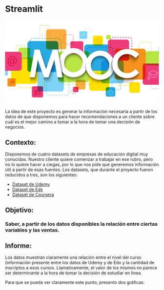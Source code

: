 # Streamlit

![](mooc.jpg)


La idea de este proyecto es generar la información necesaria a partir de los datos de que disponemos para hacer recomendaciones a un cliente sobre cuál es el mejor camino a tomar a la hora de tomar una decisión de negocios.


## Contexto:

Disponemos de cuatro datasets de empresas de educación digital muy conocidas. Nuestro cliente quiere comenzar a trabajar en ese rubro, pero no lo quiere hacer a ciegas, por lo que nos pide que generemos información útil a partir de esas fuentes.
Los datasets, que durante el proyecto fueron reducidos a tres, son los siguientes:

- [Dataset de Udemy](https://drive.google.com/file/d/1PFW3LeJe7C3b6WptTixbsluHDDQqDr_6/view?usp=share_link)
- [Dataset de Edx](https://drive.google.com/file/d/1qHA8ivOQAV63i1fA9aHAvDEgAYeM2Xsv/view?usp=share_link)
- [Dataset de Coursera](https://drive.google.com/file/d/1JOxfWyta1HYupBGlidjf8UDOlEAUUPhv/view?usp=share_link)

## Objetivo:

### Saber, a partir de los datos disponibles la relación entre ciertas variables y las ventas.

## Informe:
Los datos muestran claramente una relación entre el nivel del curso (información presente entre los datos de Udemy y de Edx y la cantidad de inscriptos a esos cursos. Llamativamente, el valor de los mismos no parece ser determinante a la hora de tomar la decisión de estudiar en línea.

Para que se pueda ver claramente este punto, presento dos gráficas:







